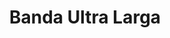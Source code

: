 ---
schema: opendataschema
title: Banda Ultra Larga
organization: Ministero dello Sviluppo Economico
notes: 'Stato Banda Ultra Larga a Prato. Aggiornati dal Ministero dello Sviluppo Economico sul portale nazionale della Banda Ultra Larga'
resources:
  - name: Banda Ultra Larga
    url: 'http://bandaultralarga.italia.it/mappa-bul/regione/toscana/9/comune/prato/100005/area/gonfienti/INF100PRA6458200TITAH645/?opendata=true&formato=json&livello=comune&id=100005'
    format: json
  - name: Banda Ultra Larga
    url: 'http://bandaultralarga.italia.it/mappa-bul/regione/Toscana/9/comune/Prato/100005/?opendata=true&formato=xml&livello=comune&id=100005'
    format: xml
  - name: Banda Ultra Larga
    url: 'http://bandaultralarga.italia.it/mappa-bul/regione/Toscana/9/comune/Prato/100005/?opendata=true&formato=csv&livello=comune&id=100005'
    format: csv
  - name: Portale Banda Ultra Larga (pagina Prato)
    url: 'http://bandaultralarga.italia.it/mappa-bul/regione/Toscana/9/comune/Prato/100005/'
    format: html
category:
  - Economia
  - Immobili
  - Territorio
  - Infrastrutture
maintainer: Matteo Tempestini
maintainer_email: mtempestini@gmail.com
license: 'http://www.dati.gov.it/iodl/2.0/'
pubdate: 16/06/2016
---
